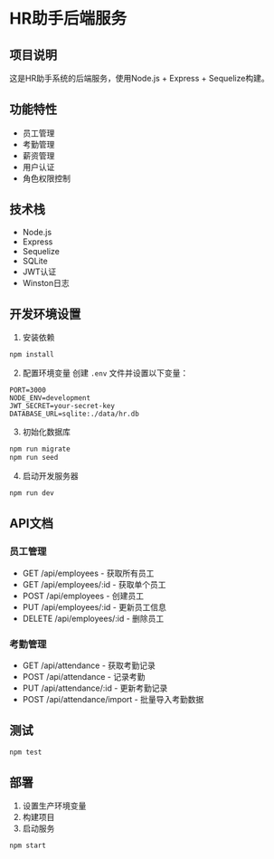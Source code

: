 # HR助手后端服务

## 项目说明
这是HR助手系统的后端服务，使用Node.js + Express + Sequelize构建。

## 功能特性
- 员工管理
- 考勤管理
- 薪资管理
- 用户认证
- 角色权限控制

## 技术栈
- Node.js
- Express
- Sequelize
- SQLite
- JWT认证
- Winston日志

## 开发环境设置

1. 安装依赖
```bash
npm install
```

2. 配置环境变量
创建 `.env` 文件并设置以下变量：
```
PORT=3000
NODE_ENV=development
JWT_SECRET=your-secret-key
DATABASE_URL=sqlite:./data/hr.db
```

3. 初始化数据库
```bash
npm run migrate
npm run seed
```

4. 启动开发服务器
```bash
npm run dev
```

## API文档

### 员工管理
- GET /api/employees - 获取所有员工
- GET /api/employees/:id - 获取单个员工
- POST /api/employees - 创建员工
- PUT /api/employees/:id - 更新员工信息
- DELETE /api/employees/:id - 删除员工

### 考勤管理
- GET /api/attendance - 获取考勤记录
- POST /api/attendance - 记录考勤
- PUT /api/attendance/:id - 更新考勤记录
- POST /api/attendance/import - 批量导入考勤数据

## 测试
```bash
npm test
```

## 部署
1. 设置生产环境变量
2. 构建项目
3. 启动服务
```bash
npm start
``` 